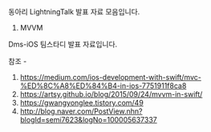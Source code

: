 동아리 LightningTalk 발표 자료 모음입니다.


1. MVVM

Dms-iOS 팀스타디 발표 자료입니다.

참조 -
1. https://medium.com/ios-development-with-swift/mvc-%ED%8C%A8%ED%84%B4-in-ios-7751911f8ca8
2. https://artsy.github.io/blog/2015/09/24/mvvm-in-swift/
3. https://gwangyonglee.tistory.com/49
4. http://blog.naver.com/PostView.nhn?blogId=semi7623&logNo=100005637337
